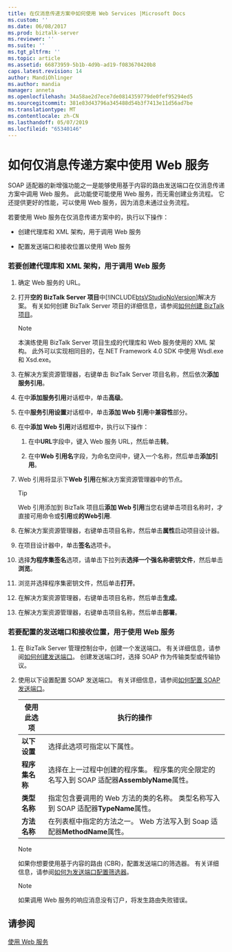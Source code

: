 ```yaml
---
title: 在仅消息传递方案中如何使用 Web Services |Microsoft Docs
ms.custom: ''
ms.date: 06/08/2017
ms.prod: biztalk-server
ms.reviewer: ''
ms.suite: ''
ms.tgt_pltfrm: ''
ms.topic: article
ms.assetid: 66873959-5b1b-4d9b-ad19-f083670420b8
caps.latest.revision: 14
author: MandiOhlinger
ms.author: mandia
manager: anneta
ms.openlocfilehash: 34a58ae2d7ece7de0814359779de0fef95294ed5
ms.sourcegitcommit: 381e83d43796a345488d54b3f7413e11d56ad7be
ms.translationtype: MT
ms.contentlocale: zh-CN
ms.lasthandoff: 05/07/2019
ms.locfileid: "65340146"
---
```

# <a name="how-to-consume-web-services-in-a-messaging-only-scenario"></a>如何仅消息传递方案中使用 Web 服务
SOAP 适配器的新增强功能之一是能够使用基于内容的路由发送端口在仅消息传递方案中调用 Web 服务。 此功能使可能使用 Web 服务，而无需创建业务流程。 它还提供更好的性能，可以使用 Web 服务，因为消息未通过业务流程。  
  
 若要使用 Web 服务在仅消息传递方案中的，执行以下操作：  
  
-   创建代理库和 XML 架构，用于调用 Web 服务  
  
-   配置发送端口和接收位置以使用 Web 服务  
  
### <a name="to-create-a-proxy-library-and-xml-schemas-for-invoking-web-services"></a>若要创建代理库和 XML 架构，用于调用 Web 服务  
  
1. 确定 Web 服务的 URL。  
  
2. 打开**空的 BizTalk Server 项目**中[!INCLUDE[btsVStudioNoVersion](../includes/btsvstudionoversion-md.md)]解决方案。 有关如何创建 BizTalk Server 项目的详细信息，请参阅[如何创建 BizTalk 项目](../core/how-to-create-biztalk-projects.md)。  
  
   > [!NOTE]
   >  本演练使用 BizTalk Server 项目生成的代理库和 Web 服务使用的 XML 架构。 此外可以实现相同目的，在.NET Framework 4.0 SDK 中使用 Wsdl.exe 和 Xsd.exe。  
  
3. 在解决方案资源管理器，右键单击 BizTalk Server 项目名称，然后依次**添加服务引用**。  
  
4. 在中**添加服务引用**对话框中，单击**高级**。  
  
5. 在中**服务引用设置**对话框中，单击**添加 Web 引用**中**兼容性**部分。  
  
6. 在中**添加 Web 引用**对话框框中，执行以下操作：  
  
   1.  在中**URL**字段中，键入 Web 服务 URL，然后单击**转**。  
  
   2.  在中**Web 引用名**字段，为命名空间中，键入一个名称，然后单击**添加引用**。  
  
7. Web 引用将显示下**Web 引用**在解决方案资源管理器中的节点。  
  
   > [!TIP]
   >  Web 引用添加到 BizTalk 项目后**添加 Web 引用**当您右键单击项目名称时，才直接可用命令或**引用**或**的Web引用**.  
  
8. 在解决方案资源管理器，右键单击项目名称，然后单击**属性**启动项目设计器。  
  
9. 在项目设计器中，单击**签名**选项卡。  
  
10. 选择**为程序集签名**选项，请单击下拉列表**选择一个强名称密钥文件**，然后单击**浏览**。  
  
11. 浏览并选择程序集密钥文件，然后单击**打开**。  
  
12. 在解决方案资源管理器，右键单击项目名称，然后单击**生成**。  
  
13. 在解决方案资源管理器，右键单击项目名称，然后单击**部署**。  
  
### <a name="to-configure-a-send-port-and-receive-location-for-consuming-a-web-service"></a>若要配置的发送端口和接收位置，用于使用 Web 服务  
  
1.  在 BizTalk Server 管理控制台中，创建一个发送端口。 有关详细信息，请参阅[如何创建发送端口](../core/how-to-create-a-send-port2.md)。 创建发送端口时，选择 SOAP 作为传输类型或传输协议。  
  
2.  使用以下设置配置 SOAP 发送端口。 有关详细信息，请参阅[如何配置 SOAP 发送端口](../core/how-to-configure-a-soap-send-port.md)。  
  
    |使用此选项|执行的操作|  
    |--------------|----------------|  
    |**以下设置**|选择此选项可指定以下属性。|  
    |**程序集名称**|选择在上一过程中创建的程序集。 程序集的完全限定的名写入到 SOAP 适配器**AssemblyName**属性。|  
    |**类型名称**|指定包含要调用的 Web 方法的类的名称。 类型名称写入到 SOAP 适配器**TypeName**属性。|  
    |**方法名称**|在列表框中指定的方法之一。 Web 方法写入到 Soap 适配器**MethodName**属性。|  
  
    > [!NOTE]
    >  如果你想要使用基于内容的路由 (CBR)，配置发送端口的筛选器。 有关详细信息，请参阅[如何为发送端口配置筛选器](../core/how-to-configure-filters-for-a-send-port.md)。  
  
    > [!NOTE]
    >  如果调用 Web 服务的响应消息没有订户，将发生路由失败错误。  
  
## <a name="see-also"></a>请参阅  
 [使用 Web 服务](../core/consuming-web-services.md)